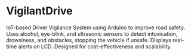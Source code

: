 # VigilantDrive
IoT-based Driver Vigilance System using Arduino to improve road safety. Uses alcohol, eye-blink, and ultrasonic sensors to detect intoxication, drowsiness, and obstacles, stopping the vehicle if unsafe. Displays real-time alerts on LCD. Designed for cost-effectiveness and scalability.
